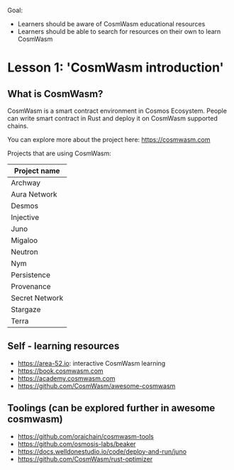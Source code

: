 Goal:
* Learners should be aware of CosmWasm educational resources
* Learners should be able to search for resources on their own to learn CosmWasm

# Lesson 1: 'CosmWasm introduction'

## What is CosmWasm?
CosmWasm is a smart contract environment in Cosmos Ecosystem. People can write smart contract in Rust and deploy it on CosmWasm supported chains.

You can explore more about the project here: https://cosmwasm.com

Projects that are using CosmWasm:

| Project name   | 
|----------------|
| Archway        |
| Aura Network   |
| Desmos         |
| Injective      |
| Juno           |
| Migaloo        |
| Neutron        | 
| Nym            |
| Persistence    |
| Provenance     |
| Secret Network |
| Stargaze       |
| Terra          |

## Self - learning resources
* https://area-52.io: interactive CosmWasm learning
* https://book.cosmwasm.com
* https://academy.cosmwasm.com
* https://github.com/CosmWasm/awesome-cosmwasm

## Toolings (can be explored further in awesome cosmwasm)
* https://github.com/oraichain/cosmwasm-tools
* https://github.com/osmosis-labs/beaker
* https://docs.welldonestudio.io/code/deploy-and-run/juno
* https://github.com/CosmWasm/rust-optimizer